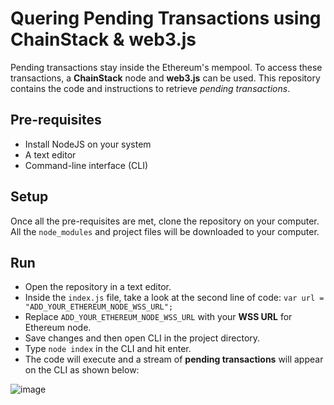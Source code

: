 # Quering Pending Transactions using ChainStack & web3.js
Pending transactions stay inside the Ethereum's mempool. To access these transactions, a **ChainStack** node and **web3.js** can be used. This repository 
contains the code and instructions to retrieve _pending transactions_.
## Pre-requisites
- Install NodeJS on your system
- A text editor
- Command-line interface (CLI)

## Setup
Once all the pre-requisites are met, clone the repository on your computer. All the `node_modules` and project files will be downloaded to your computer.

## Run
- Open the repository in a text editor.
- Inside the `index.js` file, take a look at the second line of code: `var url = "ADD_YOUR_ETHEREUM_NODE_WSS_URL";`
- Replace `ADD_YOUR_ETHEREUM_NODE_WSS_URL` with your **WSS URL** for Ethereum node.
- Save changes and then open CLI in the project directory.
- Type `node index` in the CLI and hit enter.
- The code will execute and a stream of **pending transactions** will appear on the CLI as shown below:

![image](https://user-images.githubusercontent.com/13951043/160352785-f208e22d-f220-4509-9049-bde5b23e1f5b.png)
